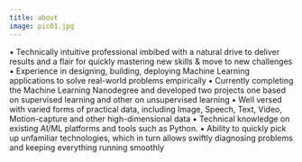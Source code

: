 ```yaml
---
title: about
image: pic01.jpg
---
```

▪ Technically intuitive professional imbibed with a natural drive to deliver results and
a flair for quickly mastering new skills & move to new challenges
▪ Experience in designing, building, deploying Machine Learning applications to solve
real-world problems empirically
▪ Currently completing the Machine Learning Nanodegree and developed two projects
one based on supervised learning and other on unsupervised learning
▪ Well versed with varied forms of practical data, including Image, Speech, Text, Video,
Motion-capture and other high-dimensional data
▪ Technical knowledge on existing AI/ML platforms and tools such as Python.
▪ Ability to quickly pick up unfamiliar technologies, which in turn allows swiftly
diagnosing problems and keeping everything running smoothly
